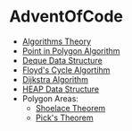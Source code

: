 # AdventOfCode

* [Algorithms Theory](https://www.codesdope.com/course/algorithms-introduction/)
* [Point in Polygon Algorithm](https://en.wikipedia.org/wiki/Point_in_polygon)
* [Deque Data Structure](https://docs.python.org/3/library/collections.html#collections.deque)
* [Floyd's Cycle Algortihm](https://en.wikipedia.org/wiki/Cycle_detection)
* [Dijkstra Algorithm](https://en.wikipedia.org/wiki/Dijkstra%27s_algorithm)
* [HEAP Data Structure](https://en.wikipedia.org/wiki/Heap_(data_structure))
* Polygon Areas: 
    * [Shoelace Theorem](https://en.wikipedia.org/wiki/Shoelace_formula)
    * [Pick's Theorem](https://en.wikipedia.org/wiki/Pick%27s_theorem)